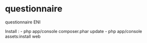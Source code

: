 questionnaire
=============

questionnaire ENI

Install :
	- php app/console composer.phar update
	- php app/console assets:install web
